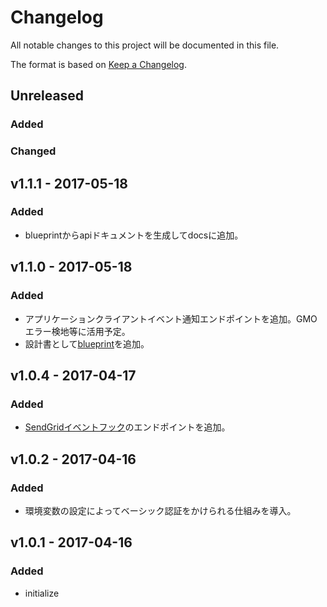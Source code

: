 # Changelog
All notable changes to this project will be documented in this file.

The format is based on [Keep a Changelog](http://keepachangelog.com/).

## Unreleased
### Added

### Changed

## v1.1.1 - 2017-05-18
### Added
- blueprintからapiドキュメントを生成してdocsに追加。

## v1.1.0 - 2017-05-18
### Added
- アプリケーションクライアントイベント通知エンドポイントを追加。GMOエラー検地等に活用予定。
- 設計書として[blueprint](https://apiblueprint.org/)を追加。

## v1.0.4 - 2017-04-17
### Added
- [SendGridイベントフック](https://sendgrid.com/docs/API_Reference/Webhooks/event.html)のエンドポイントを追加。

## v1.0.2 - 2017-04-16
### Added
- 環境変数の設定によってベーシック認証をかけられる仕組みを導入。

## v1.0.1 - 2017-04-16
### Added
- initialize
